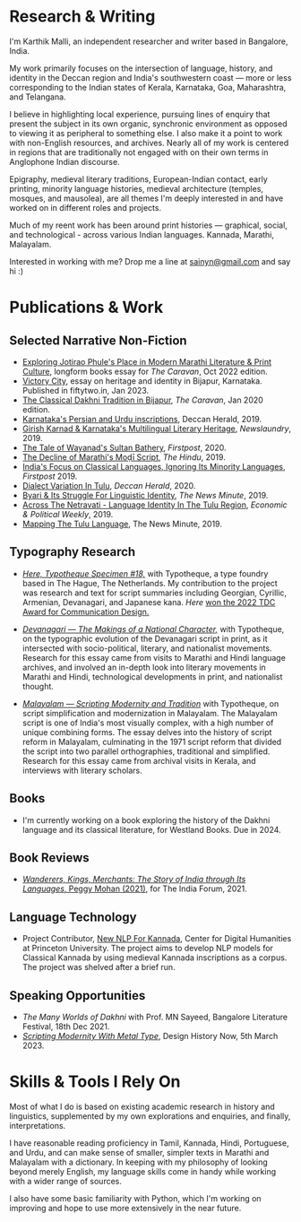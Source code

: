 # Research & Writing

I'm Karthik Malli, an independent researcher and writer based in Bangalore, India. 

My work primarily focuses on the intersection of language, history, and identity in the Deccan region and India's southwestern coast — more or less corresponding to the Indian states of Kerala, Karnataka, Goa, Maharashtra, and Telangana.

I believe in highlighting local experience, pursuing lines of enquiry that present the subject in its own organic, synchronic environment as opposed to viewing it as peripheral to something else.  I also make it a point to work with non-English resources, and archives. Nearly all of my work is centered in regions that are traditionally not engaged with on their own terms in Anglophone Indian discourse.

Epigraphy, medieval literary traditions, European-Indian contact, early printing, minority language histories, medieval architecture (temples, mosques, and mausolea), are all themes I'm deeply interested in and have worked on in different roles and projects.

Much of my reent work has been around print histories — graphical, social, and technological - across various Indian languages. Kannada, Marathi, Malayalam.

Interested in working with me? Drop me a line at sainyn@gmail.com and say hi :)

# Publications & Work

## Selected Narrative Non-Fiction

- [Exploring Jotirao Phule's Place in Modern Marathi Literature & Print Culture](https://caravanmagazine.in/books/jotirao-phule-marathi-print-culture), longform books essay for _The Caravan_, Oct 2022 edition.
- [Victory City](https://fiftytwo.in/story/victory-city/), essay on heritage and identity in Bijapur, Karnataka. Published in fiftytwo.in, Jan 2023.
- [The Classical Dakhni Tradition in Bijapur](https://caravanmagazine.in/history/the-rise-and-fall-of-dakhni-literature), _The Caravan_, Jan 2020 edition.
- [Karnataka's Persian and Urdu inscriptions](https://www.deccanherald.com/spectrum/spectrum-top-stories/paper-vault-for-states-inscriptions-780958.html), Deccan Herald, 2019.
- [Girish Karnad & Karnataka's Multilingual Literary Heritage](https://www.newslaundry.com/2019/06/15/girish-karnad-and-the-death-of-literary-multilingual-heritage), _Newslaundry_, 2019.
-  [The Tale of Wayanad's Sultan Bathery](https://www.firstpost.com/living/once-a-mysorean-military-base-sultan-batherys-jain-temple-bears-witness-to-the-tribulations-of-wayanad-and-its-people-8364731.html), _Firstpost_, 2020.
-  [The Decline of Marathi's Moḍī Script](https://www.thehindu.com/books/the-death-of-a-script/article27021831.ece), _The Hindu_, 2019.
-  [India's Focus on Classical Languages, Ignoring Its Minority Languages](https://www.firstpost.com/opinion/minority-languages-suffer-from-institutional-neglect-biases-as-indian-govt-saves-its-focus-for-classical-languages-8158761.html), _Firstpost_ 2019.
-  [Dialect Variation In Tulu](https://www.deccanherald.com/spectrum/spectrum-top-stories/of-vernacular-variety-793430.html), _Deccan Herald_, 2020.
-  [Byari & Its Struggle For Linguistic Identity](https://www.thenewsminute.com/article/tulu-nadus-bashe-byari-language-and-its-struggle-identity-102414), _The News Minute_, 2019.
-  [Across The Netravati - Language Identity In The Tulu Region](https://www.epw.in/journal/2019/14/postscript/across-netravati.html), _Economic & Political Weekly_, 2019.
-  [Mapping The Tulu Language](https://www.thenewsminute.com/article/mapping-tulu-rich-oral-tradition-deep-roots-karnataka-97512), The News Minute, 2019.

## Typography Research

- *[Here, Typotheque Specimen #18,](https://www.typotheque.com/blog/new_monumental_typotheque_type_specimen_in_162_languages)* with Typotheque, a type foundry based in The Hague, The Netherlands. My contribution to the project was research and text for script summaries including Georgian, Cyrillic, Armenian, Devanagari, and Japanese kana. _Here_ [won the 2022 TDC Award for Communication Design.](https://www.oneclub.org/awards/tdcawards/-award/41878/here-a-world-poem-by-tishani-doshi)

- *[Devanagari — The Makings of a National Character,](https://www.typotheque.com/articles/devanagari-the_makings_of_a_national_character)* with Typotheque, on the typographic evolution of the Devanagari script in print, as it intersected with socio-political, literary, and nationalist movements. Research for this essay came from visits to Marathi and Hindi language archives, and involved an in-depth look into literary movements in Marathi and Hindi, technological developments in print, and nationalist thought.

- *[Malayalam — Scripting Modernity and Tradition](https://www.typotheque.com/articles/malayalam-scripting-tradition-and-modernity)* with Typotheque, on script simplification and modernization in Malayalam. The Malayalam script is one of India's most visually complex, with a high number of unique combining forms. The essay delves into the history of script reform in Malayalam, culminating in the 1971 script reform that divided the script into two parallel orthographies, traditional and simplified. Research for this essay came from archival visits in Kerala, and interviews with literary scholars.

## Books

- I'm currently working on a book exploring the history of the Dakhni language and its classical literature, for Westland Books. Due in 2024.

## Book Reviews

- [*Wanderers, Kings, Merchants: The Story of India through Its Languages*, Peggy Mohan (2021)](https://www.theindiaforum.in/article/making-india-s-linguistic-landscape), for The India Forum, 2021.


## Language Technology

- Project Contributor, [New NLP For Kannada](https://newnlp.princeton.edu/language/kannada), Center for Digital Humanities at Princeton University. The project aims to develop NLP models for Classical Kannada by using medieval Kannada inscriptions as a corpus. The project was shelved after a brief run.

## Speaking Opportunities

- *The Many Worlds of Dakhni* with Prof. MN Sayeed, Bangalore Literature Festival, 18th Dec 2021.
- *[Scripting Modernity With Metal Type](https://bangaloreinternationalcentre.org/event/scripting-modernity-with-metal-type/)*, Design History Now, 5th March 2023.

# Skills & Tools I Rely On

Most of what I do is based on existing academic research in history and linguistics, supplemented by my own explorations and enquiries, and finally, interpretations.

I have reasonable reading proficiency in Tamil, Kannada, Hindi, Portuguese, and Urdu, and can make sense of smaller, simpler texts in Marathi and Malayalam with a dictionary. In keeping with my philosophy of looking beyond merely English, my language skills come in handy while working with a wider range of sources.

I also have some basic familiarity with Python, which I'm working on improving and hope to use more extensively in the near future.
